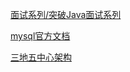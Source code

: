 [面试系列/突破Java面试系列](https://github.com/Wasabi1234/Java-Interview-Tutorial/tree/master/%E9%9D%A2%E8%AF%95%E7%B3%BB%E5%88%97/%E7%AA%81%E7%A0%B4Java%E9%9D%A2%E8%AF%95%E7%B3%BB%E5%88%97)

[mysql官方文档](https://dev.mysql.com/doc/refman/8.0/en/innodb-recovery.html#innodb-crash-recovery)

[三地五中心架构](https://mp.weixin.qq.com/s/uGyGldbwmShDDPDau5pAPw)